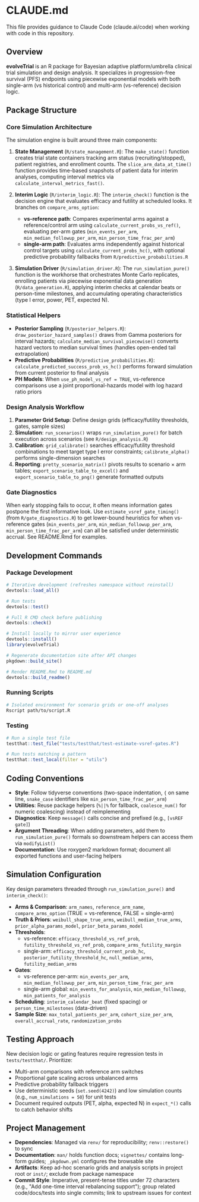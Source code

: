 # CLAUDE.md

This file provides guidance to Claude Code (claude.ai/code) when working with code in this repository.

## Overview

**evolveTrial** is an R package for Bayesian adaptive platform/umbrella clinical trial simulation and design analysis. It specializes in progression-free survival (PFS) endpoints using piecewise exponential models with both single-arm (vs historical control) and multi-arm (vs-reference) decision logic.

## Package Structure

### Core Simulation Architecture

The simulation engine is built around three main components:

1. **State Management** (`R/state_management.R`): The `make_state()` function creates trial state containers tracking arm status (recruiting/stopped), patient registries, and enrollment counts. The `slice_arm_data_at_time()` function provides time-based snapshots of patient data for interim analyses, computing interval metrics via `calculate_interval_metrics_fast()`.

2. **Interim Logic** (`R/interim_logic.R`): The `interim_check()` function is the decision engine that evaluates efficacy and futility at scheduled looks. It branches on `compare_arms_option`:
   - **vs-reference path**: Compares experimental arms against a reference/control arm using `calculate_current_probs_vs_ref()`, evaluating per-arm gates (`min_events_per_arm`, `min_median_followup_per_arm`, `min_person_time_frac_per_arm`)
   - **single-arm path**: Evaluates arms independently against historical control targets using `calculate_current_probs_hc()`, with optional predictive probability fallbacks from `R/predictive_probabilities.R`

3. **Simulation Driver** (`R/simulation_driver.R`): The `run_simulation_pure()` function is the workhorse that orchestrates Monte Carlo replicates, enrolling patients via piecewise exponential data generation (`R/data_generation.R`), applying interim checks at calendar beats or person-time milestones, and accumulating operating characteristics (type I error, power, PET, expected N).

### Statistical Helpers

- **Posterior Sampling** (`R/posterior_helpers.R`): `draw_posterior_hazard_samples()` draws from Gamma posteriors for interval hazards; `calculate_median_survival_piecewise()` converts hazard vectors to median survival times (handles open-ended tail extrapolation)
- **Predictive Probabilities** (`R/predictive_probabilities.R`): `calculate_predicted_success_prob_vs_hc()` performs forward simulation from current posterior to final analysis
- **PH Models**: When `use_ph_model_vs_ref = TRUE`, vs-reference comparisons use a joint proportional-hazards model with log hazard ratio priors

### Design Analysis Workflow

1. **Parameter Grid Setup**: Define design grids (efficacy/futility thresholds, gates, sample sizes)
2. **Simulation**: `run_scenarios()` wraps `run_simulation_pure()` for batch execution across scenarios (see `R/design_analysis.R`)
3. **Calibration**: `grid_calibrate()` searches efficacy/futility threshold combinations to meet target type I error constraints; `calibrate_alpha()` performs single-dimension searches
4. **Reporting**: `pretty_scenario_matrix()` pivots results to scenario × arm tables; `export_scenario_table_to_excel()` and `export_scenario_table_to_png()` generate formatted outputs

### Gate Diagnostics

When early stopping fails to occur, it often means information gates postpone the first informative look. Use `estimate_vsref_gate_timing()` (from `R/gate_diagnostics.R`) to get lower-bound heuristics for when vs-reference gates (`min_events_per_arm`, `min_median_followup_per_arm`, `min_person_time_frac_per_arm`) can all be satisfied under deterministic accrual. See README.Rmd for examples.

## Development Commands

### Package Development
```r
# Iterative development (refreshes namespace without reinstall)
devtools::load_all()

# Run tests
devtools::test()

# Full R CMD check before publishing
devtools::check()

# Install locally to mirror user experience
devtools::install()
library(evolveTrial)

# Regenerate documentation site after API changes
pkgdown::build_site()

# Render README.Rmd to README.md
devtools::build_readme()
```

### Running Scripts
```bash
# Isolated environment for scenario grids or one-off analyses
Rscript path/to/script.R
```

### Testing
```r
# Run a single test file
testthat::test_file("tests/testthat/test-estimate-vsref-gates.R")

# Run tests matching a pattern
testthat::test_local(filter = "utils")
```

## Coding Conventions

- **Style**: Follow tidyverse conventions (two-space indentation, `{` on same line, `snake_case` identifiers like `min_person_time_frac_per_arm`)
- **Utilities**: Reuse package helpers (`%||%` for fallback, `coalesce_num()` for numeric coalescing) instead of reimplementing
- **Diagnostics**: Keep `message()` calls concise and prefixed (e.g., `[vsREF gate]`)
- **Argument Threading**: When adding parameters, add them to `run_simulation_pure()` formals so downstream helpers can access them via `modifyList()`
- **Documentation**: Use roxygen2 markdown format; document all exported functions and user-facing helpers

## Simulation Configuration

Key design parameters threaded through `run_simulation_pure()` and `interim_check()`:

- **Arms & Comparison**: `arm_names`, `reference_arm_name`, `compare_arms_option` (TRUE = vs-reference, FALSE = single-arm)
- **Truth & Priors**: `weibull_shape_true_arms`, `weibull_median_true_arms`, `prior_alpha_params_model`, `prior_beta_params_model`
- **Thresholds**:
  - vs-reference: `efficacy_threshold_vs_ref_prob`, `futility_threshold_vs_ref_prob`, `compare_arms_futility_margin`
  - single-arm: `efficacy_threshold_current_prob_hc`, `posterior_futility_threshold_hc`, `null_median_arms`, `futility_median_arms`
- **Gates**:
  - vs-reference per-arm: `min_events_per_arm`, `min_median_followup_per_arm`, `min_person_time_frac_per_arm`
  - single-arm global: `min_events_for_analysis`, `min_median_followup`, `min_patients_for_analysis`
- **Scheduling**: `interim_calendar_beat` (fixed spacing) or `person_time_milestones` (data-driven)
- **Sample Size**: `max_total_patients_per_arm`, `cohort_size_per_arm`, `overall_accrual_rate`, `randomization_probs`

## Testing Approach

New decision logic or gating features require regression tests in `tests/testthat/`. Prioritize:
- Multi-arm comparisons with reference arm switches
- Proportional gate scaling across unbalanced arms
- Predictive probability fallback triggers
- Use deterministic seeds (`set.seed(4242)`) and low simulation counts (e.g., `num_simulations = 50`) for unit tests
- Document required outputs (PET, alpha, expected N) in `expect_*()` calls to catch behavior shifts

## Project Management

- **Dependencies**: Managed via `renv/` for reproducibility; `renv::restore()` to sync
- **Documentation**: `man/` holds function docs; `vignettes/` contains long-form guides; `_pkgdown.yml` configures the browsable site
- **Artifacts**: Keep ad-hoc scenario grids and analysis scripts in project root or `inst/`; exclude from package namespace
- **Commit Style**: Imperative, present-tense titles under 72 characters (e.g., "Add one-time interval rebalancing support"); group related code/docs/tests into single commits; link to upstream issues for context
